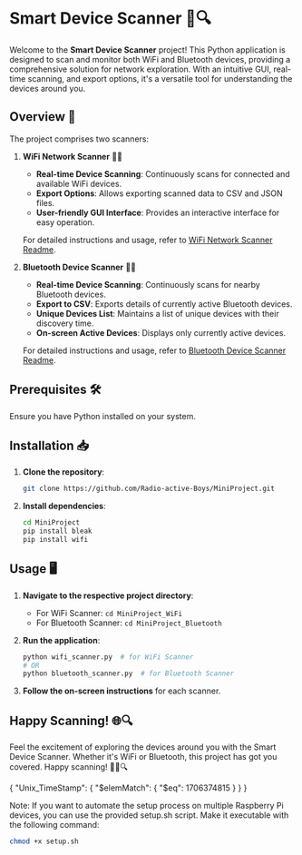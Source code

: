 # Smart Device Scanner 📡🔍

Welcome to the **Smart Device Scanner** project! This Python application is designed to scan and monitor both WiFi and Bluetooth devices, providing a comprehensive solution for network exploration. With an intuitive GUI, real-time scanning, and export options, it's a versatile tool for understanding the devices around you.

## Overview 🚀

The project comprises two scanners:

1. **WiFi Network Scanner** 📡🌐

   - **Real-time Device Scanning**: Continuously scans for connected and available WiFi devices.
   - **Export Options**: Allows exporting scanned data to CSV and JSON files.
   - **User-friendly GUI Interface**: Provides an interactive interface for easy operation.

   For detailed instructions and usage, refer to [WiFi Network Scanner Readme](MiniProject_WiFi/README.md).

2. **Bluetooth Device Scanner** 📡🔵

   - **Real-time Device Scanning**: Continuously scans for nearby Bluetooth devices.
   - **Export to CSV**: Exports details of currently active Bluetooth devices.
   - **Unique Devices List**: Maintains a list of unique devices with their discovery time.
   - **On-screen Active Devices**: Displays only currently active devices.

   For detailed instructions and usage, refer to [Bluetooth Device Scanner Readme](MiniProject_Bluetooth/README.md).

## Prerequisites 🛠️

Ensure you have Python installed on your system.


## Installation 📥

1. **Clone the repository**:

   ```bash
   git clone https://github.com/Radio-active-Boys/MiniProject.git
   ```

2. **Install dependencies**:

   ```bash
   cd MiniProject
   pip install bleak
   pip install wifi
   ```

## Usage 🖥️

1. **Navigate to the respective project directory**:

   - For WiFi Scanner: `cd MiniProject_WiFi`
   - For Bluetooth Scanner: `cd MiniProject_Bluetooth`

2. **Run the application**:

   ```bash
   python wifi_scanner.py  # for WiFi Scanner
   # OR
   python bluetooth_scanner.py  # for Bluetooth Scanner
   ```

3. **Follow the on-screen instructions** for each scanner.

## Happy Scanning! 🌐🔍

Feel the excitement of exploring the devices around you with the Smart Device Scanner. Whether it's WiFi or Bluetooth, this project has got you covered. Happy scanning! 🚀📡🔍


{
  "Unix_TimeStamp": {
    "$elemMatch": {
      "$eq": 1706374815
    }
  }
}


Note: If you want to automate the setup process on multiple Raspberry Pi devices, you can use the provided setup.sh script. Make it executable with the following command:

   ```bash
   chmod +x setup.sh
   ```
